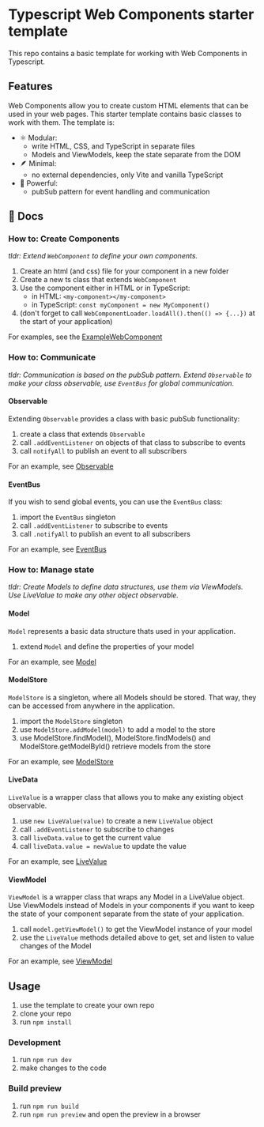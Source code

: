 # Typescript Web Components starter template

This repo contains a basic template for working with Web Components in Typescript.

## Features

Web Components allow you to create custom HTML elements that can be used in your web pages. This starter template contains basic classes to work with them. The template is:

- ⚛️ Modular:
  - write HTML, CSS, and TypeScript in separate files
  - Models and ViewModels, keep the state separate from the DOM
- 🪶 Minimal:
  - no external dependencies, only Vite and vanilla TypeScript
- 💪 Powerful:
  - pubSub pattern for event handling and communication

## 📖 Docs

### How to: Create Components

*tldr: Extend `WebComponent` to define your own components.*

1. Create an html (and css) file for your component in a new folder
2. Create a new ts class that extends `WebComponent`
3. Use the component either in HTML or in TypeScript:
   - in HTML: `<my-component></my-component>`
   - in TypeScript: `const myComponent = new MyComponent()`
4. (don't forget to call `WebComponentLoader.loadAll().then(() => {...})` at the start of your application)

For examples, see the [ExampleWebComponent](./src/components/ExampleComponent/)

### How to: Communicate

*tldr: Communication is based on the pubSub pattern. Extend `Observable` to make your class observable, use `EventBus` for global communication.*

#### Observable

Extending `Observable` provides a class with basic pubSub functionality:
1. create a class that extends `Observable`
2. call `.addEventListener` on objects of that class to subscribe to events
3. call `notifyAll` to publish an event to all subscribers

For an example, see [Observable](src/lib/events/Observable.ts)

#### EventBus

If you wish to send global events, you can use the `EventBus` class:
1. import the `EventBus` singleton 
2. call `.addEventListener` to subscribe to events
3. call `.notifyAll` to publish an event to all subscribers

For an example, see [EventBus](src/lib/events/EventBus.ts)

### How to: Manage state

*tldr: Create Models to define data structures, use them via ViewModels. Use LiveValue to make any other object observable.*

#### Model

`Model` represents a basic data structure thats used in your application.
1. extend `Model` and define the properties of your model

For an example, see [Model](./src/data/models/ExampleModel.ts)

#### ModelStore

`ModelStore` is a singleton, where all Models should be stored. That way, they can be accessed from anywhere in the application.
1. import the `ModelStore` singleton
2. use `ModelStore.addModel(model)` to add a model to the store
3. use ModelStore.findModel(), ModelStore.findModels() and ModelStore.getModelById() retrieve models from the store

For an example, see [ModelStore](src/lib/data/ModelStore.ts)

#### LiveData

`LiveValue` is a wrapper class that allows you to make any existing object observable.
1. use `new LiveValue(value)` to create a new `LiveValue` object
2. call `.addEventListener` to subscribe to changes
3. call `liveData.value` to get the current value
4. call `liveData.value = newValue` to update the value

For an example, see [LiveValue](src/lib/data/LiveValue.ts)

#### ViewModel

`ViewModel` is a wrapper class that wraps any Model in a LiveValue object. Use ViewModels instead of Models in your components if you want to keep the state of your component separate from the state of your application.
1. call `model.getViewModel()` to get the ViewModel instance of your model
2. use the `LiveValue` methods detailed above to get, set and listen to value changes of the Model

For an example, see [ViewModel](src/lib/data/ViewModel.ts)

## Usage

1. use the template to create your own repo
2. clone your repo
3. run `npm install`

### Development

1. run `npm run dev`
2. make changes to the code

### Build preview

1. run `npm run build`
2. run `npm run preview` and open the preview in a browser
